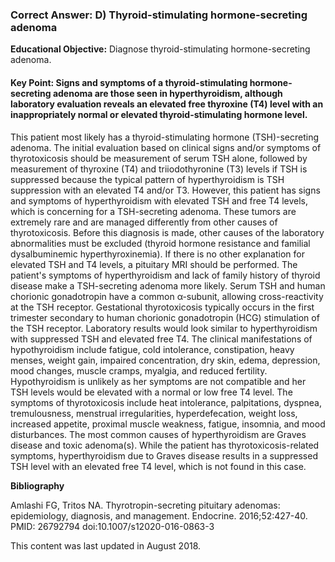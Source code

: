 
### Correct Answer: D) Thyroid-stimulating hormone-secreting adenoma 

**Educational Objective:** Diagnose thyroid-stimulating hormone-secreting adenoma.

#### **Key Point:** Signs and symptoms of a thyroid-stimulating hormone-secreting adenoma are those seen in hyperthyroidism, although laboratory evaluation reveals an elevated free thyroxine (T4) level with an inappropriately normal or elevated thyroid-stimulating hormone level.

This patient most likely has a thyroid-stimulating hormone (TSH)-secreting adenoma. The initial evaluation based on clinical signs and/or symptoms of thyrotoxicosis should be measurement of serum TSH alone, followed by measurement of thyroxine (T4) and triiodothyronine (T3) levels if TSH is suppressed because the typical pattern of hyperthyroidism is TSH suppression with an elevated T4 and/or T3. However, this patient has signs and symptoms of hyperthyroidism with elevated TSH and free T4 levels, which is concerning for a TSH-secreting adenoma. These tumors are extremely rare and are managed differently from other causes of thyrotoxicosis. Before this diagnosis is made, other causes of the laboratory abnormalities must be excluded (thyroid hormone resistance and familial dysalbuminemic hyperthyroxinemia). If there is no other explanation for elevated TSH and T4 levels, a pituitary MRI should be performed. The patient's symptoms of hyperthyroidism and lack of family history of thyroid disease make a TSH-secreting adenoma more likely.
Serum TSH and human chorionic gonadotropin have a common α-subunit, allowing cross-reactivity at the TSH receptor. Gestational thyrotoxicosis typically occurs in the first trimester secondary to human chorionic gonadotropin (HCG) stimulation of the TSH receptor. Laboratory results would look similar to hyperthyroidism with suppressed TSH and elevated free T4.
The clinical manifestations of hypothyroidism include fatigue, cold intolerance, constipation, heavy menses, weight gain, impaired concentration, dry skin, edema, depression, mood changes, muscle cramps, myalgia, and reduced fertility. Hypothyroidism is unlikely as her symptoms are not compatible and her TSH levels would be elevated with a normal or low free T4 level.
The symptoms of thyrotoxicosis include heat intolerance, palpitations, dyspnea, tremulousness, menstrual irregularities, hyperdefecation, weight loss, increased appetite, proximal muscle weakness, fatigue, insomnia, and mood disturbances. The most common causes of hyperthyroidism are Graves disease and toxic adenoma(s). While the patient has thyrotoxicosis-related symptoms, hyperthyroidism due to Graves disease results in a suppressed TSH level with an elevated free T4 level, which is not found in this case.

**Bibliography**

Amlashi FG, Tritos NA. Thyrotropin-secreting pituitary adenomas: epidemiology, diagnosis, and management. Endocrine. 2016;52:427-40. PMID: 26792794 doi:10.1007/s12020-016-0863-3

This content was last updated in August 2018.